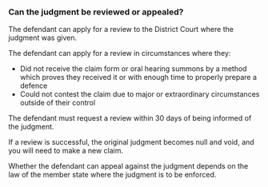###  Can the judgment be reviewed or appealed?

The defendant can apply for a review to the District Court where the judgment
was given.

The defendant can apply for a review in circumstances where they:

  * Did not receive the claim form or oral hearing summons by a method which proves they received it or with enough time to properly prepare a defence 
  * Could not contest the claim due to major or extraordinary circumstances outside of their control 

The defendant must request a review within 30 days of being informed of the
judgment.

If a review is successful, the original judgment becomes null and void, and
you will need to make a new claim.

Whether the defendant can appeal against the judgment depends on the law of
the member state where the judgment is to be enforced.
